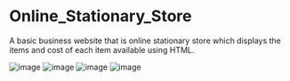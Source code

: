 # Online_Stationary_Store
A basic business website that is online stationary store which displays the items and cost of each item available using HTML.

![image](https://github.com/user-attachments/assets/a48f6ac5-a7c1-4896-9d82-facfbd8ba7d5)
![image](https://github.com/user-attachments/assets/6a684aa0-c44a-49d4-8c46-326de17fb6e7)
![image](https://github.com/user-attachments/assets/316fc37c-e4c0-4155-a4af-44da09d701b6)
![image](https://github.com/user-attachments/assets/d09d6697-aebc-4697-8889-4b1f7a446bf2)
